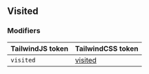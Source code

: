 ## Visited

### Modifiers

| TailwindJS token | TailwindCSS token |
| ----- | ----- |
| `visited` | [visited](https://tailwindcss.com/docs/hover-focus-and-other-states#visited) |